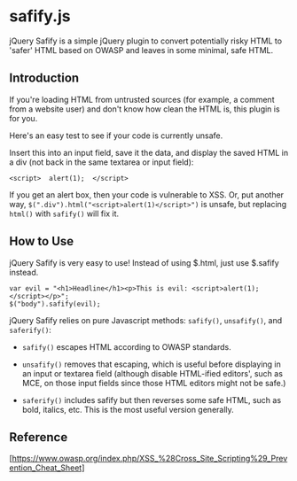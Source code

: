 safify.js
=========


jQuery Safify is a simple jQuery plugin to convert potentially risky HTML to 'safer' HTML based on OWASP and leaves in some minimal, safe HTML.


Introduction
------------

If you're loading HTML from untrusted sources (for example, a comment from a website user) and don't know how clean the HTML is, this plugin is for you.

Here's an easy test to see if your code is currently unsafe.

Insert this into an input field, save it the data, and display the saved HTML in a div (not back in the same textarea or input field):

    <script>  alert(1);  </script>

If you get an alert box, then your code is vulnerable to XSS. Or, put another way, `$(".div").html("<script>alert(1)</script>")` is unsafe, but replacing `html()` with `safify()` will fix it.



How to Use
----------

jQuery Safify is very easy to use! Instead of using $.html, just use $.safify instead.

    var evil = "<h1>Headline</h1><p>This is evil: <script>alert(1);</script></p>";
    $("body").safify(evil);


jQuery Safify relies on pure Javascript methods: `safify()`, `unsafify()`, and `saferify()`:

*   `safify()` escapes HTML according to OWASP standards.

*   `unsafify()` removes that escaping, which is useful before displaying in an input or textarea field (although disable HTML-ified editors', such as MCE, on those input fields since those HTML editors might not be safe.)

*   `saferify()` includes safify but then reverses some safe HTML, such as bold, italics, etc. This is the most useful version generally.



Reference
---------

[https://www.owasp.org/index.php/XSS_%28Cross_Site_Scripting%29_Prevention_Cheat_Sheet]
